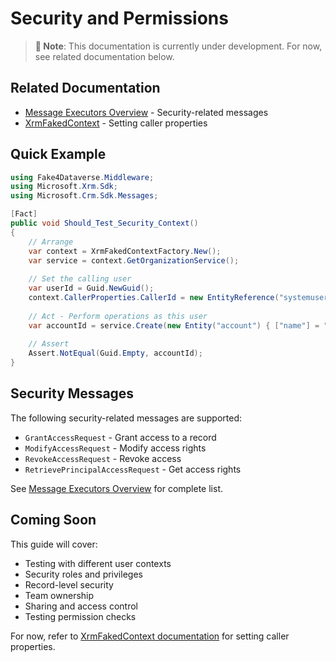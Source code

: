 # Security and Permissions

> **📝 Note**: This documentation is currently under development. For now, see related documentation below.

## Related Documentation

- [Message Executors Overview](../messages/README.md) - Security-related messages
- [XrmFakedContext](../concepts/xrm-faked-context.md) - Setting caller properties

## Quick Example

```csharp
using Fake4Dataverse.Middleware;
using Microsoft.Xrm.Sdk;
using Microsoft.Crm.Sdk.Messages;

[Fact]
public void Should_Test_Security_Context()
{
    // Arrange
    var context = XrmFakedContextFactory.New();
    var service = context.GetOrganizationService();
    
    // Set the calling user
    var userId = Guid.NewGuid();
    context.CallerProperties.CallerId = new EntityReference("systemuser", userId);
    
    // Act - Perform operations as this user
    var accountId = service.Create(new Entity("account") { ["name"] = "Test" });
    
    // Assert
    Assert.NotEqual(Guid.Empty, accountId);
}
```

## Security Messages

The following security-related messages are supported:
- `GrantAccessRequest` - Grant access to a record
- `ModifyAccessRequest` - Modify access rights
- `RevokeAccessRequest` - Revoke access
- `RetrievePrincipalAccessRequest` - Get access rights

See [Message Executors Overview](../messages/README.md) for complete list.

## Coming Soon

This guide will cover:
- Testing with different user contexts
- Security roles and privileges
- Record-level security
- Team ownership
- Sharing and access control
- Testing permission checks

For now, refer to [XrmFakedContext documentation](../concepts/xrm-faked-context.md#callerproperties) for setting caller properties.
